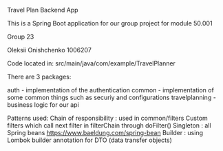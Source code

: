 Travel Plan Backend App

This is a Spring Boot application for our group project for module 50.001

Group 23

Oleksii Onishchenko 1006207

Code located in: src/main/java/com/example/TravelPlanner

There are 3 packages:

auth - implementation of the authentication
common - implementation of some common things such as securiy and configurations
travelplanning - business logic for our api

Patterns used:
Chain of responsibility : used in common/filters
                          Custom filters which call next filter in filterChain through doFilter()
Singleton : all Spring beans https://www.baeldung.com/spring-bean
Builder : using Lombok builder annotation for DTO (data transfer objects)

